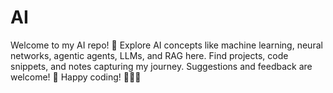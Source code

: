 # AI
Welcome to my AI repo! 🎉  Explore AI concepts like machine learning, neural networks, agentic agents, LLMs, and RAG here. Find projects, code snippets, and notes capturing my journey. Suggestions and feedback are welcome! 🤝  Happy coding! 🧑‍💻🤖
